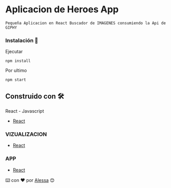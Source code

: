 

# Aplicacion de Heroes App

`Pequeña Aplicacion en React Buscador de IMAGENES consumiendo la Api de GIPHY`



### Instalación 🔧
Ejecutar

```
npm install
```

Por ultimo

```
npm start
```

## Construido con 🛠️
React - Javascript

* [React](https://es.reactjs.org/)


### VIZUALIZACION
* [React](https://aleszac.github.io/React-Gif-Expert-App/)

### APP

* [React](https://github.com/AlesZaC/React-Gif-Expert-App/blob/main/public/LPMG.png)




⌨️ con ❤️ por [Alessa](https://github.com/AlesZaC) 😊
